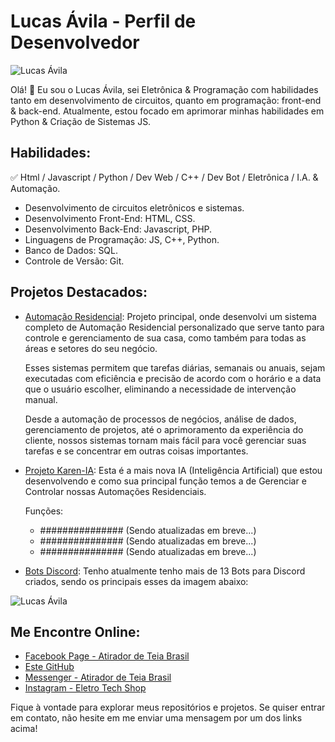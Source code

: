 # Lucas Ávila - Perfil de Desenvolvedor

![Lucas Ávila](https://scontent.fpoa46-1.fna.fbcdn.net/v/t39.30808-6/328348771_727272662352053_3391870648280424655_n.jpg)

Olá! 👋 Eu sou o Lucas Ávila, sei Eletrônica & Programação com habilidades tanto em desenvolvimento de circuitos, quanto em programação: front-end & back-end. 
Atualmente, estou focado em aprimorar minhas habilidades em Python & Criação de Sistemas JS.

## Habilidades:

✅ Html / Javascript / Python / Dev Web / C++ / Dev Bot / Eletrônica / I.A. & Automação. 

- Desenvolvimento de circuitos eletrônicos e sistemas.
- Desenvolvimento Front-End: HTML, CSS.
- Desenvolvimento Back-End: Javascript, PHP.
- Linguagens de Programação: JS, C++, Python.
- Banco de Dados: SQL.
- Controle de Versão: Git.

## Projetos Destacados:

- [Automação Residencial](https://github.com/GittServer/Gitt_Server#readme): Projeto principal, onde desenvolvi um sistema completo de Automação Residencial personalizado que serve tanto para controle e gerenciamento de sua casa, como também para todas as áreas e setores do seu negócio.

  Esses sistemas permitem que tarefas diárias, semanais ou anuais, sejam executadas com eficiência e precisão de acordo com o horário e a data que o usuário escolher,   eliminando a necessidade de intervenção manual.

  Desde a automação de processos de negócios, análise de dados, gerenciamento de projetos, até o aprimoramento da experiência do cliente, nossos sistemas tornam mais    fácil para você gerenciar suas tarefas e se concentrar em outras coisas importantes.
  
- [Projeto Karen-IA](https://github.com/GittServer/Gitt_Server#readme): Esta é a mais nova IA (Inteligência Artificial) que estou desenvolvendo e como sua principal função temos a de Gerenciar e Controlar nossas Automações Residenciais.

  Funções:
  - ############### (Sendo atualizadas em breve...)
  - ############### (Sendo atualizadas em breve...)
  - ############### (Sendo atualizadas em breve...)

- [Bots Discord](https://eletro-tech-shop.vercel.app/): Tenho atualmente tenho mais de 13 Bots para Discord criados, sendo os principais esses da imagem abaixo: 

![Lucas Ávila](https://scontent.xx.fbcdn.net/v/t1.15752-9/403415199_703866808352495_2547764637067737709_n.png?stp=dst-png_p403x403&_nc_cat=107&ccb=1-7&_nc_sid=510075&_nc_ohc=bVy_7i0HhuoAX9D-C7H&_nc_ad=z-m&_nc_cid=0&_nc_ht=scontent.xx&oh=03_AdQ7HstbPFZq02kSbKy3Sfek70mufzQgKEO81y3UuxNWNw&oe=65864262)      

## Me Encontre Online:

- [Facebook Page - Atirador de Teia Brasil](https://facebook.com/adtbr.web.shooter.project)
- [Este GitHub](https://github.com/GittServer/Gitt_Server#readme)
- [Messenger - Atirador de Teia Brasil](https://m.me/adtbr.web.shooter.project)
- [Instagram - Eletro Tech Shop](https://instagram.com/eletro.tech.shop)

Fique à vontade para explorar meus repositórios e projetos.
Se quiser entrar em contato, não hesite em me enviar uma mensagem por um dos links acima!

</body>
</html>
